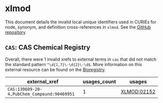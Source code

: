 # xlmod

This document details the invalid local unique identifiers used in CURIEs
for node, synonym, and definition cross-references in `xlmod`. See the [GitHub repository](https://github.com/HUPO-PSI/xlmod-CV)


## `CAS`: CAS Chemical Registry

Overall, there were 1 invalid
xrefs to external terms in `cas` that did not match the standard
pattern `^\d{1,7}\-\d{2}\-\d$`. More information on this
external resource can be found on the
[Bioregistry](https://bioregistry.io/cas).

| external_xref                               |   usages_count | usages                                            |
|---------------------------------------------|----------------|---------------------------------------------------|
| `CAS:139609-20-4,PubChem_Compound:90469951` |              1 | [XLMOD:02152](https://bioregistry.io/XLMOD:02152) |


